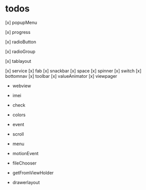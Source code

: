 # todos
[x] popupMenu

[x] progress

[x] radioButton

[x] radioGroup

[x] tablayout

[x] service
[x] fab
[x] snackbar
[x] space
[x] spinner
[x] switch
[x] bottomnav
[x] toolbar
[x] valueAnimator
[x] viewpager
- webview
- imei
- check
- colors
- event
- scroll
- menu
- motionEvent

- fileChooser

- getFromViewHolder
- drawerlayout